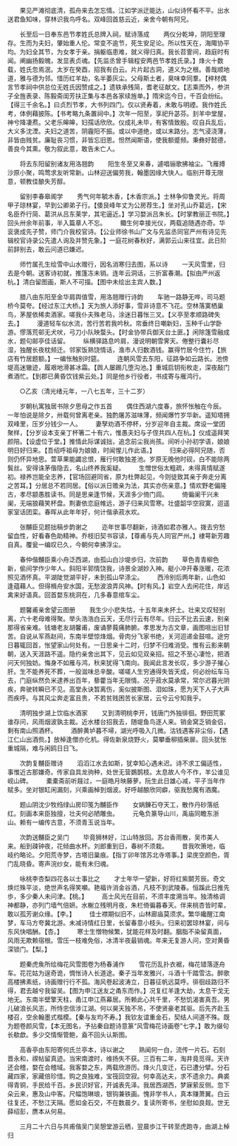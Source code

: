 <!-- { "loadSidebar": true } -->
　　果见严滩彻底清，孤舟来去怎忘情。江如学派迂能达，山似诗怀看不平。出水送君鱼知味，穿林识我鸟呼名。双峰回首慈云近，亲舍今朝有阿兄。

　　长至后一日奉东邑节孝姓氏总牌入祠，赋诗落成
　　两仪分乾坤，阴阳至理存。生而为夫妇，肇始重人伦。常变不逾节，死生安足论。所以性天在，海陬协平均。为妇全其节，为女孝于亲。捐躯临患难，就义得归真。我长苕霅间，趋庭时有闻。阐幽扬毅魄，发显表贞魂。【先监丞曾手辑程安两邑节孝姓氏录。】烽火十数载，姓氏忽焉泯。太岁在癸酉，招我有白云。片片起古洞，道义为之根。善哉顺地道，雅与德为邻。惜历红羊劫，名半萎灰尘。父母斯土者，臭味幸同羣。【梓材偶言节孝祠中供总位无姓氏因赞成之。】遗轶承残简，耆老征献文。【志乘而外，参洪子全旌表录、陈毅斋闺芳扶正集与本邑各家续旌单。】隋宋迄今日，千百会纷纭。【得三千余名。】曰贞烈节孝，大书列四门。仅以贤寿着，未敢与明禋。我作姓氏考，体例藉披陈。【书考略九条置祠中。】次年一阳至，享祀升苾芬。刲羊中堂屋，神兮降凄焄。父老乐皞皞，妇孺话欣欣。仪成礼未毕，有客情致殷。叹自兵乱后，大义多沈湮。夫妇之道苦，阴霾阳不振。或以中道绝，或以末路分。志气浸浇薄，非皆由贱贫。廉耻丧习惯，非皆忘旧恩。怛然闻斯语，使我额蹙频。秉彝好懿德，善良今其熏。敬为叙此意，敢告未亡人。

　　将去东阳留别诸友用洛翘韵
　　阳生冬至又来春，遽唱骊歌拂袖尘。飞雁搏沙原小聚，鸣莺求友听常新。山林迎送偏劳我，翰墨因缘大快人。临别开尊无限意，顿教佳酿失芳醇。

　　留别李春皋阁学
　　秀气何年毓木香，【木香宗派。】士林争仰鲁灵光。将周甲子琼林宴，早到公卿弟子行。【倭艮峰年丈为公房荐生。】坐对孔山乔葛远，【宋名臣乔行简、葛洪从吕东莱学，其宅逼近。】学习婺派吕朱长。【时掌教丽正书院。】回头卅余年前事，半入篇章人不忘。
　　鲰生何幸接光仪，两载追随遇亦奇。华衮褒成先子赞，师门介我校官诗。【公业师徐书山广文与先监丞同官严州有诗见先辑校官诗录公先遣人询及并赞先象。】一庭花树春秋好，满郭云山来往宜。此日阶前辞别去，敢云问道已嫌迟。

　　师竹属孔生绘雪中山水赠行，因名消寒归去图，系以诗
　　一天风雪里，归去是今朝。送客诗初就，推篷冻未销。连年云洞话，三折富春潮。【拟由严州返杭。】清白留图画，斯人不可描。【图中未绘出主宾人数。】

　　腊八由东阳至金华肩舆值雪，用洛翘赠行诗韵
　　车驰一路静无哗，司马题桥今莫夸。【经过东江大桥。】天为旅人添好事，雪非诗意不飞花。空林落寞栖巢鸟，茅屋依稀卖酒家。嗟我仆夫殊老马，涂迷日暮怅三叉。【义亭至孝顺路碑失去。】
　　漫道轻车似水流，苦行苦若我吟秋。帘垂终日嘲新妇，玉种千山学卧游。憀落荒邨无犬吠，弓刀小队映蝥头。【时金协带兵御天台土匪。】闲除篷雪融成水，题句邮亭佳话留。
　　纵横驿路息吟肩，漫说明朝雪霁天。倦整行囊衫尽湿，独醒长夜枕频迁。邻家饭熟饶情话，渔市人归数酒钱。赢得竹居今住竹，【旅店有竹居题额。】一编怅触别时筵。
　　连朝风雪去东阳，征路争如云路长。池傍堤高迷辙迹，履艰地滑甚冰霜。【舆人屡踢几堕沟池。】重城启钥衔枚走，深夜敲门煮酒忙。【到郡已黄昏饮钱紫云处。】同是他乡行役者，书成寄与雁鸿行。

　　○乙亥（清光绪元年，一八七五年，三十二岁）

　　岁朝杭寓独居书除夕思母之作五首
　　偶住西湖六度春，旅怀怅触在今辰。一年怕说是除夕，卅载何曾离老亲。独酌屠苏滋味薄，频闻爆竹岁华新。遥知塔拥双峰里，压岁分钱少一人。
　　妻孥劝酒不停杯，分岁迎年自主裁。席设一堂团聚样，【分岁设本支亲丁杯箸二十有六，惟愚夫妇与子侄共四人在杭。】仪成遥拜笑颜陪。【设虚位于堂。】推情此际谋诚拙，追念前尘我尚孩。间听小孙初学语，娘娘明日好归来。【吾绍呼祖母为娘娘，时闻惺儿作此语。】
　　归来必得阿兄随，否则仍怀异地思。萱草果能蠲忿恨，雁行何敢独差池。岁原无晚他时砚，白不能除两鬓丝。安得诛茅偕隐去，名山终养我奚疑。
　　生憎世俗太粗疏，未得真情赋遂初。禄养岂能全志养，【官场回避同省，原为杜弊起见，今则徒致其亲于奔走分离之苦耳。】分居总不若同居。【俗以派日赡亲为法，其实亦伤亲意。】情欢野老偏隆古，孝尽颛愚胜读书。同是思亲逢节候，天涯多少倚门闾。
　　倚徧阑干兴未阑，无端狼藉笑杯盘。荆妻依恋庭帷远，游子归来风雪寒。壮盛韶华空寂寞，迢遥家室话团栾。春晖从此年年好，何计偕承菽水欢。

　　张黼臣见题拙稿步韵谢之
　　迩年世事尽翻新，诗酒如君亦雅人。拨去穷愁留血性，好看春色助精神。乔枝旧契书容读，【尊甫与先人同官严州。】棣萼新芳趣自真。覆瓮一编叹已久，今朝何幸拂浮尘。

　　春仲偕黼臣乘小舟泛西湖，由孤山白沙堤歩归，次前韵
　　草色青青柳色新，偷间学作少年人。斜阳半郭情饶我，诗景全湖妙入神。艇小冲开春涨暖，花浓照见酒怀真。平湖陡觉湖平好，未到孤山早涤尘。
　　西泠别后两年新，山色如逢蕴藉人。但得楫舟安水国，无愁波浪弄风神。【时有风。】岩空人去闲花住，岸远禽来好语真。回首婺东桃洞在，几多春意绾车尘。

　　题馨甫亲舍望云图册
　　我生少小悲失怙，十五年来未抔土。壮来又叹轻别离，六十老母难得聚。举头浩浩白云天，无尽行云有尽年。归云不比去云速，别亲那得省亲难。钱塘老友胡馨甫，废诵蓼莪痛肺腑。孝思发为古文章，画图咀出旧甘苦。自说从军燕赵间，东南半壁惊烽烟。骨肉分飞家书绝，关河迢递金鼓喧。途穷日暮辄回首，怅望家山何处有。一日思亲十二时，归梦不归难消受。惟有云影来朝朝，送入天涯路不遥。隐约亲舍出其下，见云如见双亲招。招之不至心凄怆，把酒问天何独妨。悔身不如雁与鸿，秋来犹得飞南向。我闻此言发长叹，多少游子摧心肝。生不能养死不葬，一般滋味总辛酸。嗟嗟人生穷通得失皆天成，何必纷纭车马去，门庭纵然负米逮养出百年，藜藿当年无限情。况乎菽水莫承常，常尔迟暮光阴疾，奔驶转瞬已不见。高堂永诀暂离伤，奚似披斯图、泪如珠，愿为天下人子大声而疾呼。与其风尘奔走富且贵，不若贫贱困苦长家居，云兮云兮知我乎。

　　清明独步湖上饮临水酒家
　　又到清明桃李开，钱唐门外独徘徊。野田荒冢谁存问，风雨烟波孰主裁。近水楼台招我去，随堤鱼鸟逐人来。销金窝乏销金侣，剩有南山照酒杯。
　　酒醉黄垆暮不埽，湖光呼吸入几微。沽钱遇客非尘俗，【遇江仁山出酒赀。】放棹逢僧亦化机。得佐新泉烧野火，莫攀垂柳插柴扉。回头犹怅重城隔，难与闲鸥日日飞。

　　次韵复黼臣赠诗
　　滔滔江水去如斯，犹幸知心遇未迟。诗不求工偏适性，事惟近古那嫌奇。传家自具龙驹种，处世无营鷃鹊枝。太息故人今不作，羊公谁见岘山碑。
　　橐橐斋前听屐过，一庭皓月映藤萝。阮生此日雄心减，平子当年作赋多。坐对银缸闲漏刻，兴乘画棹到烟波。好呼越酿欣同癖，驱我愁魔有酒魔。

　　题山阴沈少牧绉绿山房印笺为黼臣作
　　女娲錬石夺天工，散作丹砂落纸红。刻画本来臣独擅，壮夫何必陋雕虫。
　　元龟负篆导山川，禹庙同瞻东浙山。赖有一编传古意，不须青玉说当年。

　　次韵送黼臣之吴门
　　毕竟狮林好，江山特放回。苏台香雨散，吴市美人来。船到疎钟夜，花倾曲水杯。刘郎重到日，春树不须栽。
　　昔我吹箫地，临岐约略论。夕阳荒寺梦，古塔旧巢痕。【指丁卯年馆苏北寺塔事。】梁庑空颜色，胥门乱晓昏。寄声浣纱女，能有未归魂。

　　咏桃李杏梨四花各以士事比之
　　才士年华一望新，好将红紫鬬芳辰。奇文焕烂殊平淡，绝世声名得笑嚬。艳福许消金谷酒，凡枝不到武陵春。恒蹊此日推先歩，多少秦人未问津。【桃。】
　　高士风光在目前，不须丰度溯当年。独清格调神都静，亦列门墙气倍妍。水榭立残明月夜，朱栏倚徧暮春天。伴来桃杏皆时辈，敢以孤芳谢众缘。【李。】
　　佳士襟期似旧不，山林廊庙莫须求。繁华纔醒江南梦，车马方夸冀北游。未减诗情红日里，长留春意小枝头。归来初罢琼林宴，间与东风快唱酬。【杏。】
　　寒士生憎物候繁，犹能花样及时翻。胭脂不染留真面，风雨无欺赖宿根。雪压一枝难免俗，冰清半夜最销魂。年来无复游人问，空对黄昏深锁门。【梨。】

　　题秦虎矦所绘梅花风雪图卷为杨春浦作
　　雪花历乱扑衣裾，梅花错落逐舟车。花花姑为逞奇诡，惆怅诗人长道途。秦子当年发雅兴，斗酒十千踏雪沽。醉歌高楼拂素纸，诗画赠行行不孤。海风卷起波涛立，日暮征帆远莫呼。徘徊歧路归不得，君去越兮我留吴。【图为申江送友之甬东而作。】况复红羊逢大劫，太息干戈无地无。东南半壁擎天柱，甬江申江燕幕居。所赖此心共千里，不愁饥渴害真吾。男儿破浪长风志，所恃忠信涉江湖。何以昊天独不吊，不使贤豪老其驱。后先齐赴玉楼召，空余翰墨式楷模。【秦与友均不寿。】我钦友谊重金石，契结人间道不殊。既为题卷颜风雪，【本无图名，予拈秦自题诗意篆“风雪梅花诗画卷”七字。】敢为缀句长欷歔。多少交情惭管鲍，盍不回头认斯图。

　　高香亭由东阳寄何氏兰亭本，诗以谢之
　　熟闻何一白，流传一片石。石刻晋永和，禊帖留真迹。当宋南渡时，维扬失不获。三百有二年，淘井竟觅得。天许还会稽，婺在会稽域。我客婺之东，两载欣游历。烽火几变迁，石已遭分擘。分石藏四家，家藏倍珍惜。购之良独难，宝筏回空寂。何幸高达夫，求不遗余力。典裘得青铜，手民给千百。乡民识好官，开诚表先泽。我居西湖西，梦寐萦反侧。忽下朵云来，惠及山中客。尺幅饱琳琅，银钩兼铁画。愧非学书人，真本赚萧翼。白云往复还，不愁江天隔。愿如金石交，不在数晨夕。复读所寄书，坐慰如良觌。世无薛绍彭，赝本从何易。

　　三月二十六日与共甫偕吴门吴憩堂游云栖，翌晨歩江干转至虎跑寺，由湖上棹归
